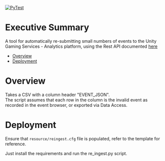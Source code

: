 


[![PyTest](https://github.com/Ctri-The-Third/PythonTemplate/actions/workflows/main.yml/badge.svg)](https://github.com/Ctri-The-Third/PythonTemplate/actions/workflows/main.yml)

# Executive Summary

A tool for automatically re-submitting small numbers of events to the Unity Gaming Services - Analytics platform, using the Rest API documented [here](https://docs.unity.com/analytics/AnalyticsRestAPI.html)

- [Overview](#Overview)
- [Deployment](#Deploy)


# Overview

Takes a CSV with a column header "EVENT_JSON".  
The script assumes that each row in the column is the invalid event as recorded in the event browser, or exported via Data Access.



# Deployment

Ensure that `resource/reingest.cfg` file is populated, refer to the template for reference.

Just install the requirements and run the re_ingest.py script.